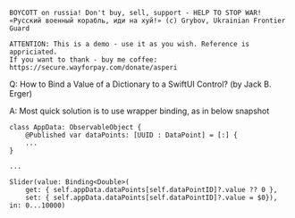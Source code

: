 ```
BOYCOTT on russia! Don't buy, sell, support - HELP TO STOP WAR!
«Русский военный корабль, иди на хуй!» (c) Grybov, Ukrainian Frontier Guard

ATTENTION: This is a demo - use it as you wish. Reference is appriciated.
If you want to thank - buy me coffee: https://secure.wayforpay.com/donate/asperi
```

Q: How to Bind a Value of a Dictionary to a SwiftUI Control? (by Jack B. Erger)

A: Most quick solution is to use wrapper binding, as in below snapshot

```
class AppData: ObservableObject {
    @Published var dataPoints: [UUID : DataPoint] = [:] {
    ...
}

...

Slider(value: Binding<Double>(
    get: { self.appData.dataPoints[self.dataPointID]?.value ?? 0 },
    set: { self.appData.dataPoints[self.dataPointID]?.value = $0}), in: 0...10000)
```
